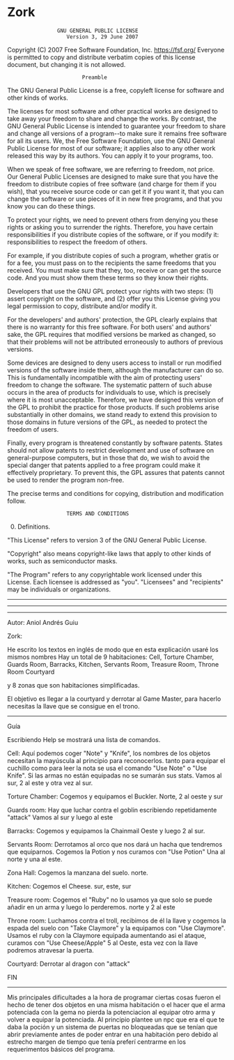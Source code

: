 # Zork

                    GNU GENERAL PUBLIC LICENSE
                       Version 3, 29 June 2007

 Copyright (C) 2007 Free Software Foundation, Inc. <https://fsf.org/>
 Everyone is permitted to copy and distribute verbatim copies
 of this license document, but changing it is not allowed.

                            Preamble

  The GNU General Public License is a free, copyleft license for
software and other kinds of works.

  The licenses for most software and other practical works are designed
to take away your freedom to share and change the works.  By contrast,
the GNU General Public License is intended to guarantee your freedom to
share and change all versions of a program--to make sure it remains free
software for all its users.  We, the Free Software Foundation, use the
GNU General Public License for most of our software; it applies also to
any other work released this way by its authors.  You can apply it to
your programs, too.

  When we speak of free software, we are referring to freedom, not
price.  Our General Public Licenses are designed to make sure that you
have the freedom to distribute copies of free software (and charge for
them if you wish), that you receive source code or can get it if you
want it, that you can change the software or use pieces of it in new
free programs, and that you know you can do these things.

  To protect your rights, we need to prevent others from denying you
these rights or asking you to surrender the rights.  Therefore, you have
certain responsibilities if you distribute copies of the software, or if
you modify it: responsibilities to respect the freedom of others.

  For example, if you distribute copies of such a program, whether
gratis or for a fee, you must pass on to the recipients the same
freedoms that you received.  You must make sure that they, too, receive
or can get the source code.  And you must show them these terms so they
know their rights.

  Developers that use the GNU GPL protect your rights with two steps:
(1) assert copyright on the software, and (2) offer you this License
giving you legal permission to copy, distribute and/or modify it.

  For the developers' and authors' protection, the GPL clearly explains
that there is no warranty for this free software.  For both users' and
authors' sake, the GPL requires that modified versions be marked as
changed, so that their problems will not be attributed erroneously to
authors of previous versions.

  Some devices are designed to deny users access to install or run
modified versions of the software inside them, although the manufacturer
can do so.  This is fundamentally incompatible with the aim of
protecting users' freedom to change the software.  The systematic
pattern of such abuse occurs in the area of products for individuals to
use, which is precisely where it is most unacceptable.  Therefore, we
have designed this version of the GPL to prohibit the practice for those
products.  If such problems arise substantially in other domains, we
stand ready to extend this provision to those domains in future versions
of the GPL, as needed to protect the freedom of users.

  Finally, every program is threatened constantly by software patents.
States should not allow patents to restrict development and use of
software on general-purpose computers, but in those that do, we wish to
avoid the special danger that patents applied to a free program could
make it effectively proprietary.  To prevent this, the GPL assures that
patents cannot be used to render the program non-free.

  The precise terms and conditions for copying, distribution and
modification follow.

                       TERMS AND CONDITIONS

  0. Definitions.

  "This License" refers to version 3 of the GNU General Public License.

  "Copyright" also means copyright-like laws that apply to other kinds of
works, such as semiconductor masks.

  "The Program" refers to any copyrightable work licensed under this
License.  Each licensee is addressed as "you".  "Licensees" and
"recipients" may be individuals or organizations.

***************************************************************************************
***************************************************************************************
***************************************************************************************

Autor:
Aniol Andrés Guiu

Zork:

He escrito los textos en inglés de modo que en esta explicación usaré los mismos nombres
Hay un total de 9 habitaciones:
Cell,
Torture Chamber,
Guards Room,
Barracks,
Kitchen,
Servants Room,
Treasure Room,
Throne Room
Courtyard

y 8 zonas que son habitaciones simplificadas.

El objetivo es llegar a la courtyard y derrotar al Game Master, para hacerlo necesitas la llave que se consigue en el trono.

***********************************************************************************************************

Guía

Escribiendo Help se mostrará una lista de comandos.

Cell:
Aquí podemos coger "Note" y "Knife", los nombres de los objetos necesitan la mayúscula al principio para reconocerlos.
tanto para equipar el cuchillo como para leer la nota se usa el comando "Use Note" o "Use Knife". Si las armas no están equipadas no se sumarán sus stats.
Vamos al sur, 2 al este y otra vez al sur.

Torture Chamber:
Cogemos y equipamos el Buckler.
Norte, 2 al oeste y sur

Guards room:
Hay que luchar contra el goblin escribiendo repetidamente "attack"
Vamos al sur y luego al este

Barracks:
Cogemos y equipamos la Chainmail
Oeste y luego 2 al sur.

Servants Room:
Derrotamos al orco que nos dará un hacha que tendremos que equiparnos.
Cogemos la Potion y nos curamos con "Use Potion"
Una al norte y una al este.

Zona Hall:
Cogemos la manzana del suelo.
norte.

Kitchen:
Cogemos el Cheese.
sur, este, sur

Treasure room:
Cogemos el "Ruby"
no lo usamos ya que solo se puede añadir en un arma y luego lo perderemos.
norte y 2 al este

Throne room:
Luchamos contra el troll, recibimos de él la llave y cogemos la espada del suelo con "Take Claymore" y la equipamos con "Use Claymore".
Usamos el ruby con la Claymore equipada aumentando asi el ataque,
curamos con "Use Cheese/Apple"
5 al Oeste, esta vez con la llave podremos atravesar la puerta.

Courtyard:
Derrotar al dragon con "attack"

FIN

*****************************************************************************************************

Mis principales dificultades a la hora de programar ciertas cosas fueron el hecho de tener dos objetos en una misma habitación o el
hacer que el arma potenciada con la gema no pierda la potenciacion al equipar otro arma y volver a equipar la potenciada.
Al principio plantee un npc que era el que te daba la poción y un sistema de puertas no bloqueadas que se tenían que abrir previamente
antes de poder entrar en una habitación pero debido al estrecho margen de tiempo que tenía preferí centrarme en los requerimentos 
básicos del programa.
